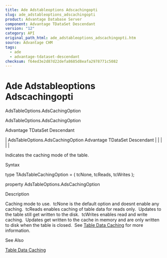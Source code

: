 ```yaml
---
title: Ade Adstableoptions Adscachingopti
slug: ade_adstableoptions_adscachingopti
product: Advantage Database Server
component: Advantage TDataSet Descendant
version: "12"
category: API
original_path_html: ade_adstableoptions_adscachingopti.htm
source: Advantage CHM
tags:
  - ade
  - advantage-tdataset-descendant
checksum: f64ed3e2d87d22defa8685d8eafa2978771c5082
---
```


# Ade Adstableoptions Adscachingopti

AdsTableOptions.AdsCachingOption

AdsTableOptions.AdsCachingOption

Advantage TDataSet Descendant

| AdsTableOptions.AdsCachingOption  Advantage TDataSet Descendant |  |  |  |  |

Indicates the caching mode of the table.

Syntax

type TAdsTableCachingOption = ( tcNone, tcReads, tcWrites );

property AdsTableOptions.AdsCachingOption

Description

Caching mode to use.  tcNone is the default option and doesnt enable any caching.  tcReads enables caching of table data for reads only.  Updates to the table still get written to the disk.  tcWrites enables read and write caching.  Updates get written to the cache in memory and are only written to disk when the table is closed.  See [Table Data Caching](master_table_data_caching.md) for more information.

See Also

[Table Data Caching](master_table_data_caching.md)
